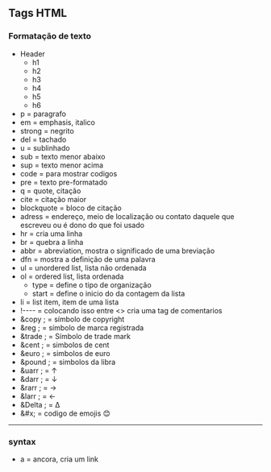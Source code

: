 ## Tags HTML

### Formatação de texto
- Header
    - h1
    - h2
    - h3
    - h4
    - h5
    - h6
- p = paragrafo
- em = emphasis, italico
- strong = negrito
- del = tachado
- u = sublinhado
- sub = texto menor abaixo
- sup = texto menor acima
- code = para mostrar codigos
- pre = texto pre-formatado
- q = quote, citação
- cite = citação maior
- blockquote = bloco de citação
- adress = endereço, meio de localização ou contato daquele que escreveu ou é dono do que foi usado
- hr = cria uma linha
- br = quebra a linha
- abbr = abreviation, mostra o significado de uma breviação
- dfn = mostra a definição de uma palavra
- ul = unordered list, lista não ordenada
- ol = ordered list, lista ordenada
    - type = define o tipo de organização
    - start = define o inicio do da contagem da lista
- li = list item, item de uma lista
- !---- = colocando isso entre <> cria uma tag de comentarios
- &copy ; = símbolo de copyright
- &reg ; = símbolo de marca registrada
- &trade ; = Símbolo de trade mark
- &cent ; = simbolos de cent
- &euro ; = simbolos de euro
- &pound ; = simbolos da libra
- &uarr ; = &uarr;
- &darr ; = &darr;
- &rarr ; = &rarr;
- &larr ; = &larr;
- &Delta ; = &Delta;
- &#x; = codigo de emojis 😊

---
### syntax
- a = ancora, cria um link
